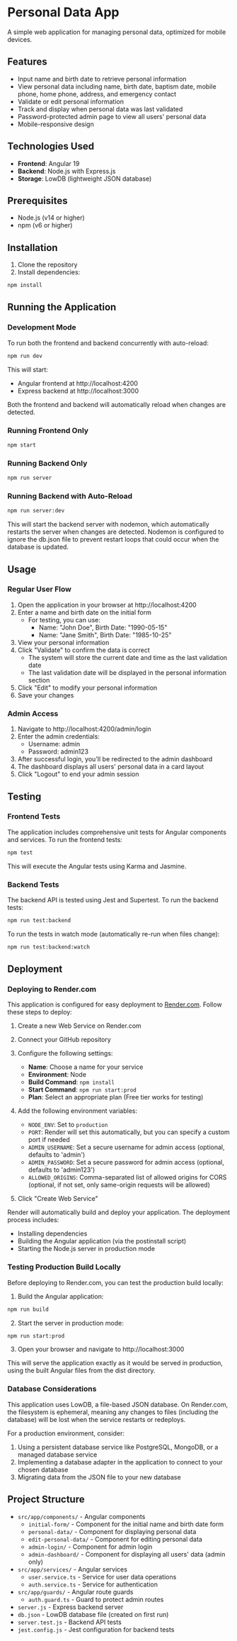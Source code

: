 # Personal Data App

A simple web application for managing personal data, optimized for mobile devices.

## Features

- Input name and birth date to retrieve personal information
- View personal data including name, birth date, baptism date, mobile phone, home phone, address, and emergency contact
- Validate or edit personal information
- Track and display when personal data was last validated
- Password-protected admin page to view all users' personal data
- Mobile-responsive design

## Technologies Used

- **Frontend**: Angular 19
- **Backend**: Node.js with Express.js
- **Storage**: LowDB (lightweight JSON database)

## Prerequisites

- Node.js (v14 or higher)
- npm (v6 or higher)

## Installation

1. Clone the repository
2. Install dependencies:

```bash
npm install
```

## Running the Application

### Development Mode

To run both the frontend and backend concurrently with auto-reload:

```bash
npm run dev
```

This will start:
- Angular frontend at http://localhost:4200
- Express backend at http://localhost:3000

Both the frontend and backend will automatically reload when changes are detected.

### Running Frontend Only

```bash
npm start
```

### Running Backend Only

```bash
npm run server
```

### Running Backend with Auto-Reload

```bash
npm run server:dev
```

This will start the backend server with nodemon, which automatically restarts the server when changes are detected. Nodemon is configured to ignore the db.json file to prevent restart loops that could occur when the database is updated.

## Usage

### Regular User Flow

1. Open the application in your browser at http://localhost:4200
2. Enter a name and birth date on the initial form
   - For testing, you can use:
     - Name: "John Doe", Birth Date: "1990-05-15"
     - Name: "Jane Smith", Birth Date: "1985-10-25"
3. View your personal information
4. Click "Validate" to confirm the data is correct
   - The system will store the current date and time as the last validation date
   - The last validation date will be displayed in the personal information section
5. Click "Edit" to modify your personal information
6. Save your changes

### Admin Access

1. Navigate to http://localhost:4200/admin/login
2. Enter the admin credentials:
   - Username: admin
   - Password: admin123
3. After successful login, you'll be redirected to the admin dashboard
4. The dashboard displays all users' personal data in a card layout
5. Click "Logout" to end your admin session

## Testing

### Frontend Tests

The application includes comprehensive unit tests for Angular components and services. To run the frontend tests:

```bash
npm test
```

This will execute the Angular tests using Karma and Jasmine.

### Backend Tests

The backend API is tested using Jest and Supertest. To run the backend tests:

```bash
npm run test:backend
```

To run the tests in watch mode (automatically re-run when files change):

```bash
npm run test:backend:watch
```

## Deployment

### Deploying to Render.com

This application is configured for easy deployment to [Render.com](https://render.com/). Follow these steps to deploy:

1. Create a new Web Service on Render.com
2. Connect your GitHub repository
3. Configure the following settings:
   - **Name**: Choose a name for your service
   - **Environment**: Node
   - **Build Command**: `npm install`
   - **Start Command**: `npm run start:prod`
   - **Plan**: Select an appropriate plan (Free tier works for testing)

4. Add the following environment variables:
   - `NODE_ENV`: Set to `production`
   - `PORT`: Render will set this automatically, but you can specify a custom port if needed
   - `ADMIN_USERNAME`: Set a secure username for admin access (optional, defaults to 'admin')
   - `ADMIN_PASSWORD`: Set a secure password for admin access (optional, defaults to 'admin123')
   - `ALLOWED_ORIGINS`: Comma-separated list of allowed origins for CORS (optional, if not set, only same-origin requests will be allowed)

5. Click "Create Web Service"

Render will automatically build and deploy your application. The deployment process includes:
- Installing dependencies
- Building the Angular application (via the postinstall script)
- Starting the Node.js server in production mode

### Testing Production Build Locally

Before deploying to Render.com, you can test the production build locally:

1. Build the Angular application:
```bash
npm run build
```

2. Start the server in production mode:
```bash
npm run start:prod
```

3. Open your browser and navigate to http://localhost:3000

This will serve the application exactly as it would be served in production, using the built Angular files from the dist directory.

### Database Considerations

This application uses LowDB, a file-based JSON database. On Render.com, the filesystem is ephemeral, meaning any changes to files (including the database) will be lost when the service restarts or redeploys.

For a production environment, consider:
1. Using a persistent database service like PostgreSQL, MongoDB, or a managed database service
2. Implementing a database adapter in the application to connect to your chosen database
3. Migrating data from the JSON file to your new database

## Project Structure

- `src/app/components/` - Angular components
  - `initial-form/` - Component for the initial name and birth date form
  - `personal-data/` - Component for displaying personal data
  - `edit-personal-data/` - Component for editing personal data
  - `admin-login/` - Component for admin login
  - `admin-dashboard/` - Component for displaying all users' data (admin only)
- `src/app/services/` - Angular services
  - `user.service.ts` - Service for user data operations
  - `auth.service.ts` - Service for authentication
- `src/app/guards/` - Angular route guards
  - `auth.guard.ts` - Guard to protect admin routes
- `server.js` - Express backend server
- `db.json` - LowDB database file (created on first run)
- `server.test.js` - Backend API tests
- `jest.config.js` - Jest configuration for backend tests
